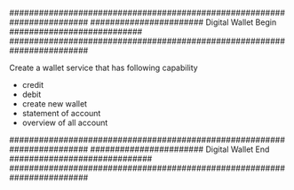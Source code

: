 ########################################################################
####################### Digital Wallet Begin ###########################
########################################################################

Create a wallet service that has following capability
- credit
- debit
- create new wallet
- statement of account
- overview of all account

########################################################################
####################### Digital Wallet End #############################
########################################################################